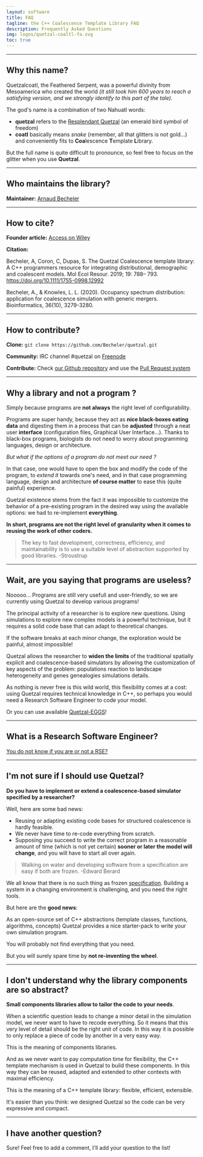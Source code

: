 ```yaml
---
layout: software
title: FAQ
tagline: the C++ Coalescence Template Library FAQ
description: Frequently Asked Questions
img: logos/quetzal-coaltl-fa.svg
toc: true
---
```


-------------------
## Why this name?

Quetzalcoatl, the Feathered Serpent, was a powerful divinity from Mesoamerica who created the world
*(it still took him 600 years to reach a satisfying version, and we strongly identify to this part
  of the tale).*

The god's name is a combination of two Nahuatl words:
- **quetzal** refers to the [Resplendant Quetzal](https://en.wikipedia.org/wiki/Resplendent_quetzal) (an emerald bird symbol of freedom)
- **coatl** basically means *snake* (remember, all that glitters is not gold...) and
conveniently fits to **Coa**lescence **T**emplate **L**ibrary.

But the full name is quite difficult to pronounce, so feel free to focus on the glitter when you use **Quetzal**.

---------------------

## Who maintains the library?

**Maintainer:** [Arnaud Becheler](https://becheler.github.io/)

------------------------

## How to cite?  

**Founder article:** [Access on Wiley](https://onlinelibrary.wiley.com/doi/full/10.1111/1755-0998.12992)

**Citation:**

Becheler, A, Coron, C, Dupas, S. The Quetzal Coalescence template library: A C++ programmers resource for integrating distributional, demographic and coalescent models. Mol Ecol Resour. 2019; 19: 788– 793. https://doi.org/10.1111/1755-0998.12992

Becheler, A., & Knowles, L. L. (2020). Occupancy spectrum distribution: application for coalescence simulation with generic mergers. Bioinformatics, 36(10), 3279-3280.

----------------------

## How to contribute?  

**Clone:** ``git clone https://github.com/Becheler/quetzal.git``

**Community:** IRC channel \#quetzal on [Freenode](https://webchat.freenode.net/)

**Contribute:** Check [our Github repository](https://github.com/Becheler/quetzal) and use the [Pull Request system](https://help.github.com/articles/creating-a-pull-request/)

-------------------------

## Why a library and not a program ?

Simply because programs are **not always** the right level of configurability.

Programs are super handy, because they act as **nice black-boxes eating data** and
digesting them in a process that can be **adjusted** through a neat user **interface** (configuration files,
Graphical User Interface...). Thanks to black-box programs, biologists do not need to
worry about programming languages, design or architecture.

*But what if the options of a program do not meet our need ?*

In that case, one would have to open the box and modify the code of the program, to *extend it* towards one's need,
and in that case programming language, design and architecture **of course matter** to ease this (quite painful) experience.

Quetzal existence stems from the fact it was impossible to customize the behavior
of a pre-existing program in the desired way using the available options: we had
to re-implement **everything**.

**In short, programs are not the right level of granularity when it comes to reusing the work of other coders.**

> The key to fast development, correctness, efficiency, and maintainability is
to use a suitable level of abstraction supported by good libraries.
> -Stroustrup

--------------------------

## Wait, are you saying that programs are useless?

Nooooo...  Programs are still very usefull and user-friendly, so we are currently using Quetzal
to develop various programs!

The principal activity of a researcher is to explore new questions. Using simulations
to explore new complex models is a powerful technique, but it requires a solid
code base that can adapt to theoretical changes.

If the software breaks at each minor change, the exploration would be
painful, almost impossible!

Quetzal allows the researcher to **widen the limits** of the traditional spatially explicit
and coalescence-based simulators by allowing the customization of key aspects of
the problem: populations reaction to landscape heterogeneity and genes genealogies
simulations details.

As nothing is never free is this wild world, this flexibility comes at a cost:
using Quetzal requires technical knowledge in C++, so perhaps you would need a
Research Software Engineer to code your model.

Or you can use available [Quetzal-EGGS](/pages/quetzal_eggs/home)!

-------------------------

## What is a Research Software Engineer?

[You do not know if you are or not a RSE?](https://rse.ac.uk/who/)

-------------------------

## I'm not sure if I should use Quetzal?

**Do you have to implement or extend a coalescence-based simulator specified by a researcher?**

Well, here are some bad news:
 - Reusing or adapting existing code bases for structured coalescence is hardly feasible.
 - We never have time to re-code everything from scratch.
 - Supposing you succeed to write the correct program
in a reasonable amount of time (which is not yet certain) **sooner or later the model will change**,
and you will have to start all over again.

> Walking on water and developing software from a specification are easy if both are frozen.
> -Edward Berard

We all know that there is no such thing as frozen [specification](https://en.wikipedia.org/wiki/Software_requirements_specification). Building a
system in a changing environment is challenging, and you need the right tools.

But here are the **good news**:

As an open-source set of C++ abstractions (template classes, functions, algorithms, concepts)
Quetzal provides a nice starter-pack to write your own simulation program.

You will probably not find everything that you need.

But you will surely spare time by **not re-inventing the wheel**.

-----------------------

## I don't understand why the library components are so abstract?

**Small components libraries allow to tailor the code to your needs**.

When a scientific question leads to change a minor detail in the simulation model,
we never want to have to recode everything. So it means that this very level of
detail should be the right unit of code. In this way it is possible to only replace
a piece of code by another in a very easy way.

This is the meaning of components libraries.

And as we never want to pay computation time for flexibility, the C++ template
mechanism is used in Quetzal to build these components. In this way they can be
reused, adapted and extended to other contexts with maximal efficiency.

This is the meaning of a C++ template library: flexible, efficient, extensible.

It's easier than you think: we designed Quetzal so the code can be very expressive and compact.

--------------------

## I have another question?

Sure! Feel free to add a comment, I'll add your question to the list!
